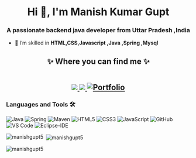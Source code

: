 <h1 align="center">Hi 👋, I'm Manish Kumar Gupt</h1>
<h3 align="center">A passionate backend java developer from Uttar Pradesh ,India</h3>

- 🌱 I’m skilled in **HTML,CSS,Javascript ,Java ,Spring ,Mysql**

<h2 align="center">
✨ Where you can find me ✨
<p align="center">
  <br/>
  <a href="https://linkedin.com/in/manishgupt5/">
    <img src="https://img.shields.io/badge/LinkedIn-%230077B5.svg?&style=flat-square&logo=linkedin&logoColor=white">
  </a>
   <a href="mailto: Manishgupt9211@gmail.com">
    <img src="https://img.shields.io/badge/Gmail-%230A0A0A.svg?&style=flat-square&logo=Gmail&logoColor=white">  
  </a>
  <a href="https://manishgupt5.github.io/">
    <img src="https://img.shields.io/badge/Portfolio-blue?style=flat&link=https://manishgupt5.github.io/" alt="Portfolio" /></a>
  <br/>
</p>
</h2>


### Languages and Tools 🛠 


![Java](http://img.shields.io/badge/-Java-007396?style=flat-square&logo=java&logoColor=ffffff)
![Spring](http://img.shields.io/badge/-Spring-6DB33F?style=flat-square&logo=spring&logoColor=ffffff)
![Maven](http://img.shields.io/badge/-Maven-1565c0?style=flat-square&logo=apache-maven)
![HTML5](https://img.shields.io/badge/-HTML5-%23E44D27?style=flat-square&logo=html5&logoColor=ffffff)
![CSS3](https://img.shields.io/badge/-CSS3-%231572B6?style=flat-square&logo=css3)
![JavaScript](https://img.shields.io/badge/-JavaScript-%23F7DF1C?style=flat-square&logo=javascript&logoColor=000000&labelColor=%23F7DF1C&color=%23FFCE5A)
![GitHub](https://img.shields.io/badge/-GitHub-181717?style=flat-square&logo=github)
![VS Code](http://img.shields.io/badge/-VS%20Code-007ACC?style=flat-square&logo=visual-studio-code&logoColor=ffffff)
![Eclipse-IDE](http://img.shields.io/badge/-Eclipse-2C2255?style=flat-square&logo=eclipse&logoColor=ffffff)
<br/>


<p><img align="left" src="https://github-readme-stats.vercel.app/api/top-langs?username=manishgupt5&show_icons=true&locale=en&layout=compact" alt="manishgupt5" /></p>

<p>&nbsp;<img align="center" src="https://github-readme-stats.vercel.app/api?username=manishgupt5&show_icons=true&locale=en" alt="manishgupt5" /></p>

<p><img align="center" src="https://github-readme-streak-stats.herokuapp.com/?user=manishgupt5&" alt="manishgupt5" /></p>
